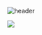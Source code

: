 ![header](https://capsule-render.vercel.app/api?type=Soft&&color=70:43CBFF,30:9708CC&height=100&section=header&text=Welcome%20I'm%20LeeYun&fontSize=30&&fontColor=FFFFFF)

![](https://github-readme-stats.vercel.app/api?username=LeeYun&show_icons=true&theme=radical)
